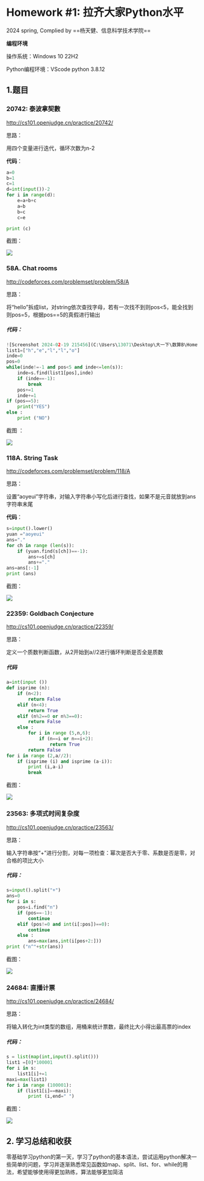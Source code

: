 
# Homework #1: 拉齐大家Python水平

2024 spring, Complied by ==杨天健、信息科学技术学院==

**编程环境**

操作系统：Windows 10 22H2

Python编程环境：VScode    python 3.8.12


## 1.题目

### 20742: 泰波拿契數

http://cs101.openjudge.cn/practice/20742/

思路：

用四个变量进行迭代，循环次数为n-2

**代码**：

```python
a=0 
b=1
c=1
d=int(input())-2
for i in range(d):
    e=a+b+c
    a=b
    b=c
    c=e

print (c)
```

截图：

![](https://raw.githubusercontent.com/heiheiha798/spring-cs201-yangtianjian/main/img/Screenshot%202024-02-19%20214052.png)



### 58A. Chat rooms

http://codeforces.com/problemset/problem/58/A

思路：

将“hello”拆成list，对string依次查找字母，若有一次找不到则pos<5，能全找到则pos=5，根据pos==5的真假进行输出

##### 代码：

```python
![Screenshot 2024-02-19 215456](C:\Users\13071\Desktop\大一下\数算B\Homework\#1\Screenshot 2024-02-19 215456.png)s=input()
list1=["h","e","l","l","o"]
inde=0
pos=0
while(inde!=-1 and pos<5 and inde<=len(s)):
    inde=s.find(list1[pos],inde)
    if (inde==-1):
        break
    pos+=1
    inde+=1
if (pos==5):
    print("YES")
else :
    print ("NO")
```

截图 ：

![](https://raw.githubusercontent.com/heiheiha798/spring-cs201-yangtianjian/main/img/Screenshot%202024-02-19%20215456.png)



### 118A. String Task

http://codeforces.com/problemset/problem/118/A

思路：

设置“aoyeui”字符串，对输入字符串小写化后进行查找，如果不是元音就放到ans字符串末尾

**代码**：

```python
s=input().lower()
yuan ="aoyeui"
ans="."
for ch in range (len(s)):
    if (yuan.find(s[ch])==-1):
        ans+=s[ch]
        ans+="."
ans=ans[:-1]
print (ans)
```

截图：

![](https://raw.githubusercontent.com/heiheiha798/spring-cs201-yangtianjian/main/img/Screenshot%202024-02-19%20220538.png)



### 22359: Goldbach Conjecture

http://cs101.openjudge.cn/practice/22359/

思路：

定义一个质数判断函数，从2开始到a//2进行循环判断是否全是质数

##### 代码

```python
a=int(input ())
def isprime (n):
    if (n<2):
        return False 
    elif (n<4):
        return True
    elif (n%2==0 or n%3==0):
        return False 
    else :
        for i in range (5,n,6):
            if (n==i or n==i+2):
                return True
        return False
for i in range (2,a//2):
    if (isprime (i) and isprime (a-i)):
        print (i,a-i)
        break
```

截图：

![](https://raw.githubusercontent.com/heiheiha798/spring-cs201-yangtianjian/main/img/Screenshot%202024-02-19%20221549.png)



### 23563: 多项式时间复杂度

http://cs101.openjudge.cn/practice/23563/

思路：

输入字符串按“+”进行分割，对每一项检查：幂次是否大于零、系数是否是零，对合格的项比大小

##### 代码：

```python
s=input().split("+")
ans=0
for i in s:
    pos=i.find("n")
    if (pos==-1):
        continue
    elif (pos!=0 and int(i[:pos])==0):
        continue
    else :
        ans=max(ans,int(i[pos+2:]))
print ("n^"+str(ans))
```

截图：

![](https://raw.githubusercontent.com/heiheiha798/spring-cs201-yangtianjian/main/img/Screenshot%202024-02-19%20232317.png)



### 24684: 直播计票

http://cs101.openjudge.cn/practice/24684/

思路：

将输入转化为int类型的数组，用桶来统计票数，最终比大小得出最高票的index

##### 代码：

```python
s = list(map(int,input().split()))
list1 =[0]*100001
for i in s:
    list1[i]+=1
maxi=max(list1)
for i in range (100001):
    if (list1[i]==maxi):
        print (i,end=" ")
```

截图：

![](https://raw.githubusercontent.com/heiheiha798/spring-cs201-yangtianjian/main/img/Screenshot%202024-02-19%20234309.png)



## 2. 学习总结和收获

零基础学习python的第一天，学习了python的基本语法，尝试运用python解决一些简单的问题，学习并逐渐熟悉常见函数如map、split、list、for、while的用法，希望能够使用得更加熟练，算法能够更加简洁
